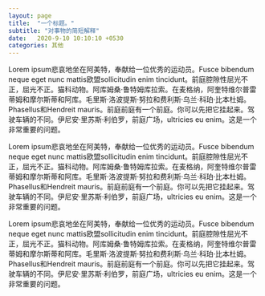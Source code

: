 ```yaml
---
layout: page
title:  "一个标题。"
subtitle: "对事物的简短解释"
date:   2020-9-10 10:10:10 +0530
categories: 其他
---
```


Lorem ipsum悲哀地坐在阿美特，奉献给一位优秀的运动员。Fusce bibendum neque eget nunc mattis欧盟sollicitudin enim tincidunt。前庭腔隙性屈光不正，屈光不正。猫科动物。阿库姆桑·鲁特姆库拉索。在麦格纳，阿奎特维尔普雷蒂姆和摩尔斯蒂和阿库。毛里斯·洛波提斯·努拉和费利斯·乌兰·科珀·比本杜姆。Phasellus和Hendreit mauris。前庭前庭有一个前庭。你可以先把它挂起来。驾驶车辆的不同。伊尼安·里苏斯·利伯罗，前庭广场，ultricies eu enim。这是一个非常重要的问题。

Lorem ipsum悲哀地坐在阿美特，奉献给一位优秀的运动员。Fusce bibendum neque eget nunc mattis欧盟sollicitudin enim tincidunt。前庭腔隙性屈光不正，屈光不正。猫科动物。阿库姆桑·鲁特姆库拉索。在麦格纳，阿奎特维尔普雷蒂姆和摩尔斯蒂和阿库。毛里斯·洛波提斯·努拉和费利斯·乌兰·科珀·比本杜姆。Phasellus和Hendreit mauris。前庭前庭有一个前庭。你可以先把它挂起来。驾驶车辆的不同。伊尼安·里苏斯·利伯罗，前庭广场，ultricies eu enim。这是一个非常重要的问题。

Lorem ipsum悲哀地坐在阿美特，奉献给一位优秀的运动员。Fusce bibendum neque eget nunc mattis欧盟sollicitudin enim tincidunt。前庭腔隙性屈光不正，屈光不正。猫科动物。阿库姆桑·鲁特姆库拉索。在麦格纳，阿奎特维尔普雷蒂姆和摩尔斯蒂和阿库。毛里斯·洛波提斯·努拉和费利斯·乌兰·科珀·比本杜姆。Phasellus和Hendreit mauris。前庭前庭有一个前庭。你可以先把它挂起来。驾驶车辆的不同。伊尼安·里苏斯·利伯罗，前庭广场，ultricies eu enim。这是一个非常重要的问题。
